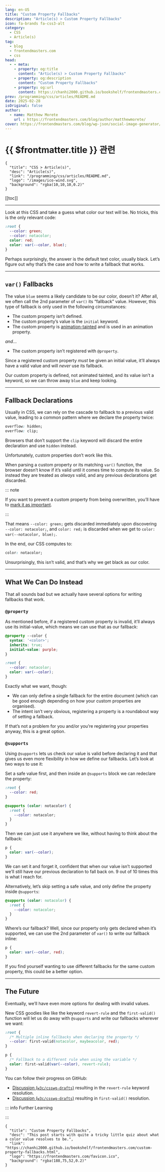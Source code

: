 ```yaml
---
lang: en-US
title: "Custom Property Fallbacks"
description: "Article(s) > Custom Property Fallbacks"
icon: fa-brands fa-css3-alt
category:
  - CSS
  - Article(s)
tag:
  - blog
  - frontendmasters.com
  - css
head:
  - - meta:
    - property: og:title
      content: "Article(s) > Custom Property Fallbacks"
    - property: og:description
      content: "Custom Property Fallbacks"
    - property: og:url
      content: https://chanhi2000.github.io/bookshelf/frontendmasters.com/custom-property-fallbacks.html
prev: /programming/css/articles/README.md
date: 2025-02-28
isOriginal: false
author:
  - name: Matthew Morete
    url : https://frontendmasters.com/blog/author/matthewmorete/
cover: https://frontendmasters.com/blog/wp-json/social-image-generator/v1/image/5257
---
```


# {{ $frontmatter.title }} 관련

```component VPCard
{
  "title": "CSS > Article(s)",
  "desc": "Article(s)",
  "link": "/programming/css/articles/README.md",
  "logo": "/images/ico-wind.svg",
  "background": "rgba(10,10,10,0.2)"
}
```

[[toc]]

---

<SiteInfo
  name="Custom Property Fallbacks"
  desc="This post starts with quite a tricky little quiz about what a color value resolves to be."
  url="https://frontendmasters.com/blog/custom-property-fallbacks/"
  logo="https://frontendmasters.com/favicon.ico"
  preview="https://frontendmasters.com/blog/wp-json/social-image-generator/v1/image/5257"/>

Look at this CSS and take a guess what color our text will be. No tricks, this is the only relevant code:

```css
:root {
  --color: green;
  --color: notacolor;
  color: red;
  color: var(--color, blue);
}
```

Perhaps surprisingly, the answer is the default text color, usually black. Let’s figure out why that’s the case and how to write a fallback that works.

---

## `var()` Fallbacks

The value `blue` seems a likely candidate to be our color, doesn’t it? After all, we often call the 2nd parameter of `var()` its “fallback” value. However, this type of fallback is only used in the following circumstances:

- The custom property isn’t defined.
- The custom property’s value is the `initial` keyword.
- The custom property is [<FontIcon icon="iconfont icon-w3c"/>animation-tainted](https://w3.org/TR/css-variables/#animation-tainted) and is used in an animation property.

*and*…

- The custom property isn’t registered with `@property`.

Since a registered custom property *must* be given an initial value, it’ll always have a valid value and will *never* use its fallback.

Our custom property is defined, not animated tainted, and its value isn’t a keyword, so we can throw away `blue` and keep looking.

---

## Fallback Declarations

Usually in CSS, we can rely on the cascade to fallback to a previous valid value, leading to a common pattern where we declare the property twice:

```css
overflow: hidden;
overflow: clip;
```

Browsers that don’t support the `clip` keyword will discard the entire declaration and use `hidden` instead.

Unfortunately, custom properties don’t work like this.

When parsing a custom property or its matching `var()` function, the browser doesn’t know if it’s valid until it comes time to compute its value. So instead they are treated as *always* valid, and any previous declarations get discarded.

::: note

If you want to prevent a custom property from being overwritten, you’ll have to [<FontIcon icon="fas fa-globe"/>mark it as important](https://css-tricks.com/the-surprising-behavior-of-important-in-css-custom-property-values/).

:::

That means `--color: green;` gets discarded immediately upon discovering `--color: notacolor;`, and `color: red;` is discarded when we get to `color: var(--notacolor, blue);`.

In the end, our CSS computes to:

```css
color: notacolor;
```

Unsurprisingly, this isn’t valid, and that’s why we get black as our color.

<CodePen
  user="matthewmorete"
  slug-hash="wBvzxab"
  title="Custom Property Broken Fallbacks"
  :default-tab="['css','result']"
  :theme="$isDarkmode ? 'dark': 'light'"/>

---

## What We Can Do Instead

That all sounds bad but we actually have several options for writing fallbacks that work.

### `@property`

As mentioned before, if a registered custom property is invalid, it’ll always use its initial-value, which means we can use that as our fallback:

```css
@property --color {
  syntax: '<color>';
  inherits: true;
  initial-value: purple;
}

:root {
  --color: notacolor;
  color: var(--color); 
}
```

Exactly what we want, though:

- We can only define a single fallback for the entire document (which can be good enough depending on how your custom properties are organised).
- The intent isn’t very obvious, registering a property is a roundabout way of setting a fallback.

If that’s not a problem for you and/or you’re registering your properties anyway, this is a great option.

### `@supports`

Using `@supports` lets us check our value is valid before declaring it and that gives us even more flexibility in how we define our fallbacks. Let’s look at two ways to use it:

Set a safe value first, and then inside an `@supports` block we can redeclare the property:

```scss
:root {
  --color: red;
}

@supports (color: notacolor) {
  :root {
    --color: notacolor;
  }
}
```

Then we can just use it anywhere we like, without having to think about the fallback:

```css
p {
  color: var(--color);
}
```

We can set it and forget it, confident that when our value isn’t supported we’ll still have our previous declaration to fall back on. 9 out of 10 times this is what I reach for.

Alternatively, let’s skip setting a safe value, and only define the property inside `@supports`:

```css
@supports (color: notacolor) {
  :root {
    --color: notacolor;
  }
}
```

Where’s our fallback? Well, since our property only gets declared when it’s supported, we can use the 2nd parameter of `var()` to write our fallback inline:

```css
p {
  color: var(--color, red);
}
```

If you find yourself wanting to use different fallbacks for the same custom property, this could be a better option.

---

## The Future

Eventually, we’ll have even more options for dealing with invalid values.

New CSS goodies like like the keyword `revert-rule` and the `first-valid()` function will let us do away with `@supports` and write our fallbacks wherever we want:

```css
:root {
  /* Multiple inline fallbacks when declaring the property */
  --color: first-valid(notacolor, maybeacolor, red);
}

p {
  /* Fallback to a different rule when using the variable */
  color: first-valid(var(--color), revert-rule);
}
```

You can follow their progress on GitHub:

- [Discussion (<FontIcon icon="iconfont icon-github"/>`w3c/csswg-drafts`)](https://github.com/w3c/csswg-drafts/issues/10443) resulting in the `revert-rule` keyword resolution.
- [Discussion (<FontIcon icon="iconfont icon-github"/>`w3c/csswg-drafts`)](https://github.com/w3c/csswg-drafts/issues/5055) resulting in `first-valid()` resolution.

::: info Further Learning

<SiteInfo
  name="Master CSS Custom Properties (CSS Variables)"
  desc="Create reusable components without any JavaScript dependencies needed – with only vanilla CSS! Master CSS custom properties AKA CSS variables. "
  url="https://frontendmasters.com/courses/css-variables/"
  logo="https://frontendmasters.com/favicon-16x16.png"
  preview="https://static.frontendmasters.com/assets/courses/2021-11-09-css-variables/posterframe.jpg"/>

<SiteInfo
  name="CSS Custom Properties Fail Without Fallback · Matthias Ott"
  desc="Matthias Ott is an independent user experience designer and developer from Stuttgart, Germany. Besides design practice he teaches Interface Prototyping at the Muthesius Academy of Fine Arts and Design, Kiel."
  url="https://matthiasott.com/notes/css-custom-properties-fail-without-fallback/"
  logo="https://matthiasott.com//favicon.ico?v=00rKnA7O762"
  preview="https://matthiasott.com//android-chrome-384x384.png?v=00rKnA7O762"/>

<SiteInfo
  name="CSS Custom Properties Guide | CSS-Tricks"
  desc="Everything important and useful to know about CSS Custom Properties. Like that they are often referred to as ”CSS Variables” but that's not their real name."
  url="https://css-tricks.com/a-complete-guide-to-custom-properties/"
  logo="https://i0.wp.com/css-tricks.com/wp-content/uploads/2021/07/star.png?fit=180%2C180&ssl=1"
  preview="https://i0.wp.com/css-tricks.com/wp-content/uploads/2019/09/custom-properties-code.png"/>

<SiteInfo
  name="Josh W. Comeau (@joshwcomeau.com)"
  desc="🌠 The linear() timing function allows us to embed lush spring physics inside vanilla CSS. It’s one of my favourite modern features. But: providing a fallback for older browsers has been pretty painful. I just discovered a lovely pattern for this. ✨Here’s the code. Description in thread. 🧵"
  url="https://bsky.app/profile/joshwcomeau.com/post/3li3r6i7dac2w/"
  logo="https://web-cdn.bsky.app/static/favicon-16x16.png"
  preview="https://cdn.bsky.app/img/feed_thumbnail/plain/did:plc:zivbusxwcsom5o6mf7kljzms/bafkreibrhjiu6ufbtj33o26kscopineht7l5cmmpuczysmr5fipfkycktu@jpeg"/>

:::

<!-- TODO: add ARTICLE CARD -->
```component VPCard
{
  "title": "Custom Property Fallbacks",
  "desc": "This post starts with quite a tricky little quiz about what a color value resolves to be.",
  "link": "https://chanhi2000.github.io/bookshelf/frontendmasters.com/custom-property-fallbacks.html",
  "logo": "https://frontendmasters.com/favicon.ico",
  "background": "rgba(188,75,52,0.2)"
}
```
